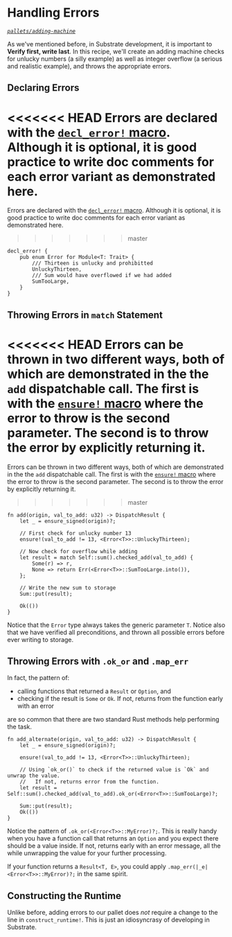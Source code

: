 # Handling Errors

_[`pallets/adding-machine`](https://github.com/substrate-developer-hub/recipes/tree/master/pallets/adding-machine)_

As we've mentioned before, in Substrate development, it is important to **Verify first, write
last**. In this recipe, we'll create an adding machine checks for unlucky numbers (a silly example)
as well as integer overflow (a serious and realistic example), and throws the appropriate errors.

## Declaring Errors

<<<<<<< HEAD
Errors are declared with the
[`decl_error!` macro](https://crates.parity.io/frame_support/macro.decl_error.html). Although it is
optional, it is good practice to write doc comments for each error variant as demonstrated here.
=======
Errors are declared with the [`decl_error!` macro](https://substrate.dev/rustdocs/v2.0.0-alpha.8/frame_support/macro.decl_error.html). Although it is optional, it is good practice to write doc comments for each error variant as demonstrated here.
>>>>>>> master

```rust, ignore
decl_error! {
	pub enum Error for Module<T: Trait> {
		/// Thirteen is unlucky and prohibitted
		UnluckyThirteen,
		/// Sum would have overflowed if we had added
		SumTooLarge,
	}
}
```

## Throwing Errors in `match` Statement

<<<<<<< HEAD
Errors can be thrown in two different ways, both of which are demonstrated in the the `add`
dispatchable call. The first is with the
[`ensure!` macro](https://crates.parity.io/frame_support/macro.ensure.html) where the error to throw
is the second parameter. The second is to throw the error by explicitly returning it.
=======
Errors can be thrown in two different ways, both of which are demonstrated in the the `add` dispatchable call. The first is with the [`ensure!` macro](https://substrate.dev/rustdocs/v2.0.0-alpha.8/frame_support/macro.ensure.html) where the error to throw is the second parameter. The second is to throw the error by explicitly returning it.
>>>>>>> master

```rust, ignore
fn add(origin, val_to_add: u32) -> DispatchResult {
	let _ = ensure_signed(origin)?;

	// First check for unlucky number 13
	ensure!(val_to_add != 13, <Error<T>>::UnluckyThirteen);

	// Now check for overflow while adding
	let result = match Self::sum().checked_add(val_to_add) {
		Some(r) => r,
		None => return Err(<Error<T>>::SumTooLarge.into()),
	};

	// Write the new sum to storage
	Sum::put(result);

	Ok(())
}
```

Notice that the `Error` type always takes the generic parameter `T`. Notice also that we have
verified all preconditions, and thrown all possible errors before ever writing to storage.

## Throwing Errors with `.ok_or` and `.map_err`

In fact, the pattern of:

-   calling functions that returned a `Result` or `Option`, and
-   checking if the result is `Some` or `Ok`. If not, returns from the function early with an error

are so common that there are two standard Rust methods help performing the task.

```rust, ignore
fn add_alternate(origin, val_to_add: u32) -> DispatchResult {
	let _ = ensure_signed(origin)?;

	ensure!(val_to_add != 13, <Error<T>>::UnluckyThirteen);

	// Using `ok_or()` to check if the returned value is `Ok` and unwrap the value.
	//   If not, returns error from the function.
	let result = Self::sum().checked_add(val_to_add).ok_or(<Error<T>>::SumTooLarge)?;

	Sum::put(result);
	Ok(())
}
```

Notice the pattern of `.ok_or(<Error<T>>::MyError)?;`. This is really handy when you have a function
call that returns an `Option` and you expect there should be a value inside. If not, returns early
with an error message, all the while unwrapping the value for your further processing.

If your function returns a `Result<T, E>`, you could apply `.map_err(|_e| <Error<T>>::MyError)?;` in
the same spirit.

## Constructing the Runtime

Unlike before, adding errors to our pallet does _not_ require a change to the line in
`construct_runtime!`. This is just an idiosyncrasy of developing in Substrate.
